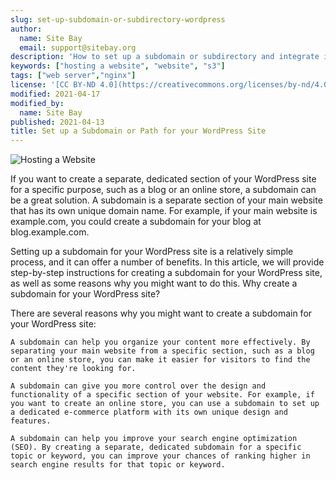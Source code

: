```yaml
---
slug: set-up-subdomain-or-subdirectory-wordpress
author:
  name: Site Bay
  email: support@sitebay.org
description: 'How to set up a subdomain or subdirectory and integrate it with your WordPress site.'
keywords: ["hosting a website", "website", "s3"]
tags: ["web server","nginx"]
license: '[CC BY-ND 4.0](https://creativecommons.org/licenses/by-nd/4.0)'
modified: 2021-04-17
modified_by:
  name: Site Bay
published: 2021-04-13
title: Set up a Subdomain or Path for your WordPress Site
---
```


![Hosting a Website](Hosting-a-Website-smg.jpg "Hosting a Website")

If you want to create a separate, dedicated section of your WordPress site for a specific purpose, such as a blog or an online store, a subdomain can be a great solution. A subdomain is a separate section of your main website that has its own unique domain name. For example, if your main website is example.com, you could create a subdomain for your blog at blog.example.com.

Setting up a subdomain for your WordPress site is a relatively simple process, and it can offer a number of benefits. In this article, we will provide step-by-step instructions for creating a subdomain for your WordPress site, as well as some reasons why you might want to do this.
Why create a subdomain for your WordPress site?

There are several reasons why you might want to create a subdomain for your WordPress site:

    A subdomain can help you organize your content more effectively. By separating your main website from a specific section, such as a blog or an online store, you can make it easier for visitors to find the content they're looking for.

    A subdomain can give you more control over the design and functionality of a specific section of your website. For example, if you want to create an online store, you can use a subdomain to set up a dedicated e-commerce platform with its own unique design and features.

    A subdomain can help you improve your search engine optimization (SEO). By creating a separate, dedicated subdomain for a specific topic or keyword, you can improve your chances of ranking higher in search engine results for that topic or keyword.